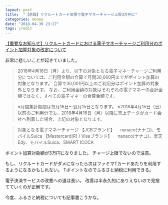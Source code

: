 ```yaml
---
layout: post
title:  "【悲報】リクルートカード改悪で電子マネーチャージ上限3万円に"
categories: money
date: "2018-04-30 23:27"
tags: credit
---
```


[【重要なお知らせ】リクルートカードにおける電子マネーチャージご利用分のポイント加算対象の改定について](https://recruit-card.jp/info/20180316/)

非常に悲しいことが起きていました。

> 2018年4月16日（月）より、以下の対象となる電子マネーチャージご利用分については、ご利用金額の合算で月間30,000円までがポイント加算の対象となります。 合算で30,001円以上のご利用分はポイント加算の対象外となります。
なお、ご利用金額の対象はそれぞれの電子マネーの合計金額ではなく、すべての電子マネーの合算金額です。

> ※月間集計期間は毎月16日～翌月15日となります。
※2018年4月15日（日）以前のご利用分でも、2018年4月16日（月）以降に売上データがカード会社へ到着した場合、上記の対象となります。

> 対象となる電子マネーチャージ
【JCBブランド】
　nanaco(ナナコ)、モバイルSuica
【Mastercard(R) / Visaブランド】
　nanaco(ナナコ)、楽天Edy、モバイルSuica、SMART ICOCA

ポイント加算対象額が3万円になりました。
チャージ上限でないので注意。

もし、リクルートカードがダメになったら次はファミマTカードあたりを利用するようになるかもしれない。
Tポイントなのでふるさと納税に利用できる。

電子決済サービスの改悪への道は長い。
改善は半永久的にありえないので見捨てていくのが正解です。

今度、ふるさと納税についても記事書こうかな。
